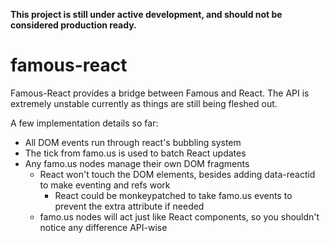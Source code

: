__This project is still under active development, and should not be considered production ready.__

famous-react
============

Famous-React provides a bridge between Famous and React. The API is extremely unstable currently as things are still being fleshed out.

A few implementation details so far:

- All DOM events run through react's bubbling system
- The tick from famo.us is used to batch React updates
- Any famo.us nodes manage their own DOM fragments
  - React won't touch the DOM elements, besides adding data-reactid to make eventing and refs work
    - React could be monkeypatched to take famo.us events to prevent the extra attribute if needed
  - famo.us nodes will act just like React components, so you shouldn't notice any difference API-wise
